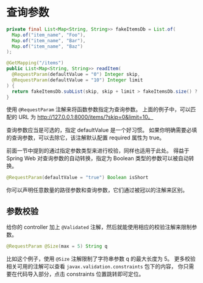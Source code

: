 # 查询参数

```java
private final List<Map<String, String>> fakeItemsDb = List.of(
  Map.of("item_name", "Foo"),
  Map.of("item_name", "Bar"),
  Map.of("item_name", "Baz")
);

@GetMapping("/items")
public List<Map<String, String>> readItem(
  @RequestParam(defaultValue = "0") Integer skip,
  @RequestParam(defaultValue = "10") Integer limit
) {
  return fakeItemsDb.subList(skip, skip + limit > fakeItemsDb.size() ? fakeItemsDb.size() : limit);
}
```

使用 `@RequestParam` 注解来将函数参数指定为查询参数。
上面的例子中，可以匹配的 URL 为 http://127.0.0.1:8000/items/?skip=0&limit=10。

查询参数应当是可选的，指定 defaultValue 是一个好习惯。
如果你明确需要必填的查询参数，可以去除它，该注解默认配置 required 属性为 true。

前面一节中提到的通过指定参数类型来进行校验，同样也适用于此处。
得益于 Spring Web 对查询参数的自动转换，指定为 Boolean 类型的参数可以被自动转换。

```java
@RequestParam(defaultValue = "true") Boolean isShort
```

你可以声明任意数量的路径参数和查询参数，它们通过被冠以的注解来区别。

## 参数校验

给你的 controller 加上 `@Validated` 注解，然后就能使用相应的校验注解来限制参数。

```java
@RequestParam @Size(max = 5) String q
```

比如这个例子，使用 `@Size` 注解限制了字符串参数 q 的最大长度为 5。
更多校验相关可用的注解可以查看 `javax.validation.constraints` 包下的内容，
你只需要在代码导入部分，点击 constraints 位置跳转即可定位。
